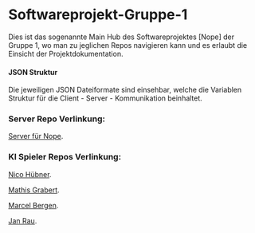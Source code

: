# Softwareprojekt-Gruppe-1
Dies ist das sogenannte Main Hub des Softwareprojektes [Nope] der Gruppe 1, wo man zu jeglichen Repos navigieren kann und es erlaubt die Einsicht der Projektdokumentation.

#### JSON Struktur
Die jeweiligen JSON Dateiformate sind einsehbar, welche die Variablen Struktur für die Client - Server - Kommunikation beinhaltet.

### Server Repo Verlinkung:
[Server für Nope](https://github.com/Louis3797/nope-server).

### KI Spieler Repos Verlinkung:
[Nico Hübner](https://github.com/N1co420/NopeKiSpieler).

[Mathis Grabert](https://github.com/MaGrabert/NopeClient).

[Marcel Bergen](https://github.com/Marslel/SoftwareProjekt).

[Jan Rau](https://github.com/jrau1801/Nope-Client).

